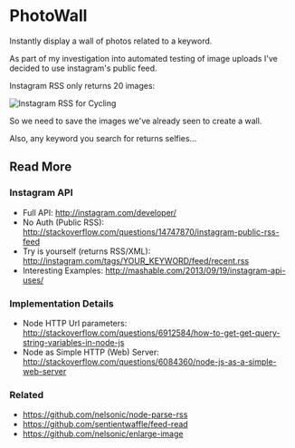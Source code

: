 PhotoWall
=========

Instantly display a wall of photos related to a keyword.

As part of my investigation into automated testing of image uploads
I've decided to use instagram's public feed.

Instagram RSS only returns 20 images:

![Instagram RSS for Cycling](http://i.imgur.com/7tn0wLd.jpg)

So we need to save the images we've already seen to create a wall.

Also, any keyword you search for returns selfies...





## Read More

### Instagram API

- Full API: http://instagram.com/developer/
- No Auth (Public RSS): http://stackoverflow.com/questions/14747870/instagram-public-rss-feed
- Try is yourself (returns RSS/XML): http://instagram.com/tags/YOUR_KEYWORD/feed/recent.rss
- Interesting Examples: http://mashable.com/2013/09/19/instagram-api-uses/

### Implementation Details

- Node HTTP Url parameters: http://stackoverflow.com/questions/6912584/how-to-get-get-query-string-variables-in-node-js
- Node as Simple HTTP (Web) Server: http://stackoverflow.com/questions/6084360/node-js-as-a-simple-web-server

### Related 

- https://github.com/nelsonic/node-parse-rss
- https://github.com/sentientwaffle/feed-read
- https://github.com/nelsonic/enlarge-image
